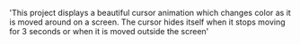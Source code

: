 'This project displays a beautiful cursor animation which changes color as it is moved around on a screen. The cursor hides itself when it stops moving for 3 seconds or when it is moved outside the screen'
